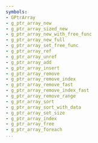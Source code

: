```yaml
---
symbols:
- GPtrArray
- g_ptr_array_new
- g_ptr_array_sized_new
- g_ptr_array_new_with_free_func
- g_ptr_array_new_full
- g_ptr_array_set_free_func
- g_ptr_array_ref
- g_ptr_array_unref
- g_ptr_array_add
- g_ptr_array_insert
- g_ptr_array_remove
- g_ptr_array_remove_index
- g_ptr_array_remove_fast
- g_ptr_array_remove_index_fast
- g_ptr_array_remove_range
- g_ptr_array_sort
- g_ptr_array_sort_with_data
- g_ptr_array_set_size
- g_ptr_array_index
- g_ptr_array_free
- g_ptr_array_foreach
...
```


